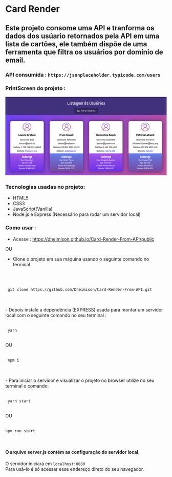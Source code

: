 # Card Render
## Este projeto consome uma API e tranforma os dados dos usúario retornados pela API em uma lista de cartões, ele também dispõe de uma ferramenta que filtra os usuários por domínio de email.

### API consumida : `https://jsonplaceholder.typicode.com/users`

### PrintScreen do projeto :
![Homepage](./public/img/Homepage.png)

### Tecnologias usadas no projeto:
- HTML5
- CSS3
- JavaScript(Vanilla)
- Node.js e Express (Necessário para rodar um servidor local)

### Como usar :

- Acesse : https://dheimison.github.io/Card-Render-From-API/public

OU

 - Clone o projeto em sua máquina usando o seguinte comando no terminal :
 <br>
 <pre><code>
 git clone https://github.com/Dheimison/Card-Render-From-API.git
 </code></pre>
 <br>
 - Depois instale a dependência (EXPRESS) usada para montar um servidor local com o seguinte comando no seu terminal :
 <br>
 <pre><code>
 yarn 
 </code></pre>
 OU 
 <pre><code>
 npm i
 </code></pre>
 <br>
 - Para iniciar o servidor e visualizar o projeto no browser utilize no seu terminal o comando:
 <br>

 <pre><code>
 yarn start
 </code></pre>

  OU 
<pre><code>
npm run start
</code></pre>
 <br>

 #### O arquivo server.js contém as configuração do servidor local.
 O servidor iniciará em `localhost:8080` 
 <br>
 Para usá-lo é só acessar esse endereço direto do seu navegador.